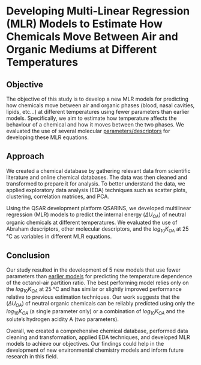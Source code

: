 # Developing Multi-Linear Regression (MLR) Models to Estimate How Chemicals Move Between Air and Organic Mediums at Different Temperatures  

## Objective 
The objective of this study is to develop a new MLR models for predicting how chemicals move between air and organic phases (blood, nasal cavities, lipids, etc...) at different temperatures using fewer parameters than earlier models. Specifically, we aim to estimate how temperature affects the behaviour of a chemical and how it moves between the two phases. We evaluated the use of several molecular [parameters/descriptors](https://www.sciencedirect.com/topics/medicine-and-dentistry/molecular-descriptor) for developing these MLR equations.

## Approach
We created a chemical database by gathering relevant data from scientific literature and online chemical databases. The data was then cleaned and transformed to prepare it for analysis. To better understand the data, we applied exploratory data analysis (EDA) techniques such as scatter plots, clustering, correlation matrices, and PCA.

Using the QSAR development platform QSARINS, we developed multilinear regression (MLR) models to predict the internal energy ($\Delta U_{OA}$) of neutral organic chemicals at different temperatures. We evaluated the use of Abraham descriptors, other molecular descriptors, and the $log_{10} K_{OA}$ at 25 °C as variables in different MLR equations.

## Conclusion 
Our study resulted in the development of 5 new models that use fewer parameters than [earlier models](https://www.sciencedirect.com/science/article/abs/pii/S0040603108000403?via%3Dihub) for predicting the temperature dependence of the octanol-air partition ratio. The best performing model relies only on the $log_{10} K_{OA}$ at 25 °C and has similar or slightly improved performance relative to previous estimation techniques. Our work suggests that the ($\Delta U_{OA}$) of neutral organic chemicals can be reliably predicted using only the $log_{10} K_{OA}$ (a single parameter only) or a combination of $log_{10} K_{OA}$ and the solute’s hydrogen acidity A (two parameters).

Overall, we created a comprehensive chemical database, performed data cleaning and transformation, applied EDA techniques, and developed MLR models to achieve our objectives. Our findings could help in the development of new environmental chemistry models and inform future research in this field.
